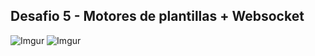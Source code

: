 ## Desafio 5 - Motores de plantillas + Websocket 
![Imgur](https://imgur.com/K6KFqJn.png)
![Imgur](https://imgur.com/uhQ8WpY.png)